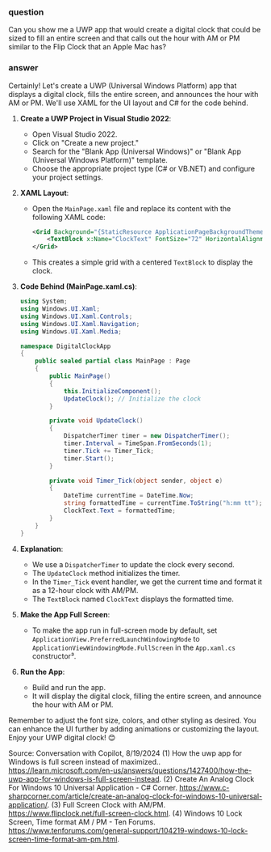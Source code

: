 ### question
Can you show me a UWP app that would create a digital clock that could be sized to fill an entire screen and that calls out the hour with AM or PM similar to the Flip Clock that an Apple Mac has?

### answer
Certainly! Let's create a UWP (Universal Windows Platform) app that displays a digital clock, fills the entire screen, and announces the hour with AM or PM. We'll use XAML for the UI layout and C# for the code behind.

1. **Create a UWP Project in Visual Studio 2022**:
   - Open Visual Studio 2022.
   - Click on "Create a new project."
   - Search for the "Blank App (Universal Windows)" or "Blank App (Universal Windows Platform)" template.
   - Choose the appropriate project type (C# or VB.NET) and configure your project settings.

2. **XAML Layout**:
   - Open the `MainPage.xaml` file and replace its content with the following XAML code:
     ```xml
     <Grid Background="{StaticResource ApplicationPageBackgroundThemeBrush}">
         <TextBlock x:Name="ClockText" FontSize="72" HorizontalAlignment="Center" VerticalAlignment="Center"/>
     </Grid>
     ```
   - This creates a simple grid with a centered `TextBlock` to display the clock.

3. **Code Behind (MainPage.xaml.cs)**:
   ```csharp
   using System;
   using Windows.UI.Xaml;
   using Windows.UI.Xaml.Controls;
   using Windows.UI.Xaml.Navigation;
   using Windows.UI.Xaml.Media;

   namespace DigitalClockApp
   {
       public sealed partial class MainPage : Page
       {
           public MainPage()
           {
               this.InitializeComponent();
               UpdateClock(); // Initialize the clock
           }

           private void UpdateClock()
           {
               DispatcherTimer timer = new DispatcherTimer();
               timer.Interval = TimeSpan.FromSeconds(1);
               timer.Tick += Timer_Tick;
               timer.Start();
           }

           private void Timer_Tick(object sender, object e)
           {
               DateTime currentTime = DateTime.Now;
               string formattedTime = currentTime.ToString("h:mm tt"); // Format as 12-hour clock with AM/PM
               ClockText.Text = formattedTime;
           }
       }
   }
   ```

4. **Explanation**:
   - We use a `DispatcherTimer` to update the clock every second.
   - The `UpdateClock` method initializes the timer.
   - In the `Timer_Tick` event handler, we get the current time and format it as a 12-hour clock with AM/PM.
   - The `TextBlock` named `ClockText` displays the formatted time.

5. **Make the App Full Screen**:
   - To make the app run in full-screen mode by default, set `ApplicationView.PreferredLaunchWindowingMode` to `ApplicationViewWindowingMode.FullScreen` in the `App.xaml.cs` constructor³.

6. **Run the App**:
   - Build and run the app.
   - It will display the digital clock, filling the entire screen, and announce the hour with AM or PM.

Remember to adjust the font size, colors, and other styling as desired. You can enhance the UI further by adding animations or customizing the layout. Enjoy your UWP digital clock! 😊

Source: Conversation with Copilot, 8/19/2024
(1) How the uwp app for Windows is full screen instead of maximized.. https://learn.microsoft.com/en-us/answers/questions/1427400/how-the-uwp-app-for-windows-is-full-screen-instead.
(2) Create An Analog Clock For Windows 10 Universal Application - C# Corner. https://www.c-sharpcorner.com/article/create-an-analog-clock-for-windows-10-universal-application/.
(3) Full Screen Clock with AM/PM. https://www.flipclock.net/full-screen-clock.html.
(4) Windows 10 Lock Screen, Time format AM / PM - Ten Forums. https://www.tenforums.com/general-support/104219-windows-10-lock-screen-time-format-am-pm.html.